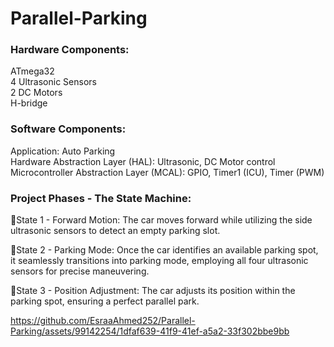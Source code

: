 # Parallel-Parking
<h3>Hardware Components:</h3>
ATmega32<br>
4 Ultrasonic Sensors<br>
2 DC Motors<br>
H-bridge<br>

<h3>Software Components:</h3>
Application: Auto Parking<br>
Hardware Abstraction Layer (HAL): Ultrasonic, DC Motor control<br>
Microcontroller Abstraction Layer (MCAL): GPIO, Timer1 (ICU), Timer (PWM)<br>

<h3>Project Phases - The State Machine:</h3>

📌State 1 - Forward Motion: The car moves forward while utilizing the side ultrasonic sensors to detect an empty parking slot.<br>

📌State 2 - Parking Mode: Once the car identifies an available parking spot, it seamlessly transitions into parking mode, employing all four ultrasonic sensors for precise maneuvering.<br>

📌State 3 - Position Adjustment: The car adjusts its position within the parking spot, ensuring a perfect parallel park.<br>



https://github.com/EsraaAhmed252/Parallel-Parking/assets/99142254/1dfaf639-41f9-41ef-a5a2-33f302bbe9bb

